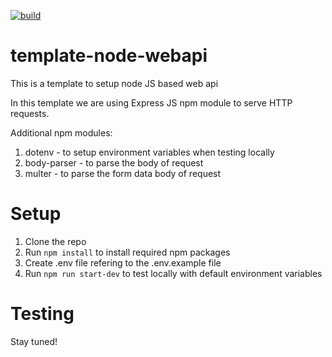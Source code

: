 [![build](https://img.shields.io/badge/Build-passing-brightgreen.svg)]()
<!-- [![npm](https://img.shields.io/npm/v/npm.svg?label=npm%20package)](https://www.npmjs.com/) -->

# template-node-webapi
This is a template to setup node JS based web api

In this template we are using Express JS npm module to serve HTTP requests.

Additional npm modules:
1. dotenv - to setup environment variables when testing locally
2. body-parser - to parse the body of request
3. multer - to parse the form data body of request

# Setup
1. Clone the repo
2. Run `npm install` to install required npm packages
3. Create .env file refering to the .env.example file
4. Run `npm run start-dev` to test locally with default environment variables

# Testing
Stay tuned!
